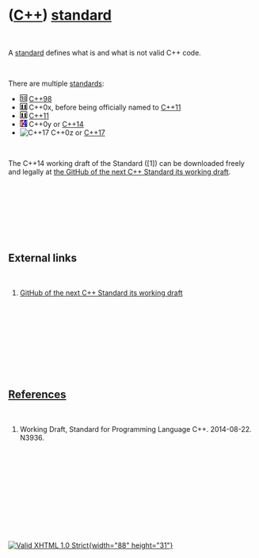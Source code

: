 



 

 

 

 

 

([C++](Cpp.htm)) [standard](CppStandard.htm)
============================================

 

A [standard](CppStandard.htm) defines what is and what is not valid C++
code.

 

There are multiple [standards](CppStandard.htm):

-   ![C++98](PicCpp98.png) [C++98](Cpp98.htm)
-   ![C++0x](PicCpp11.png) C++0x, before being officially named to
    [C++11](Cpp11.htm)
-   ![C++11](PicCpp11.png) [C++11](Cpp11.htm)
-   ![C++14](PicCpp14.png) C++0y or [C++14](Cpp14.htm)
-   ![C++17](PicCpp17.png) C++0z or [C++17](Cpp17.htm)

 

The C++14 working draft of the Standard (\[1\]) can be downloaded freely
and legally at [the GitHub of the next C++ Standard its working
draft](https://github.com/cplusplus/draft).

 

 

 

 

External links
--------------

 

1.  [GitHub of the next C++ Standard its working
    draft](https://github.com/cplusplus/draft)

 

 

 

 

 

[References](CppReferences.htm)
-------------------------------

 

1.  Working Draft, Standard for Programming Language C++.
    2014-08-22. N3936.

 

 

 

 

 





 

[![Valid XHTML 1.0 Strict](valid-xhtml10.png){width="88"
height="31"}](http://validator.w3.org/check?uri=referer)
